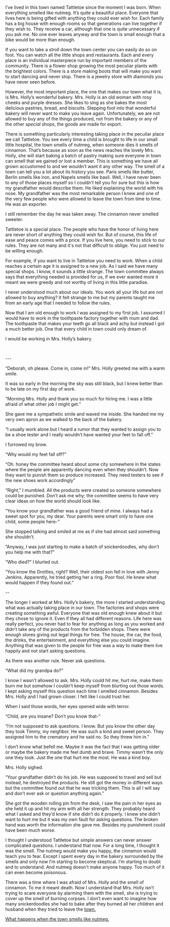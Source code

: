 I’ve lived in this town named Tattletoe since the moment I was born. When everything smelled like nutmeg. It’s quite a beautiful place. Everyone that lives here is being gifted with anything they could ever wish for. Each family has a big house with enough rooms so that generations can live together if they wish to. They receive a car, although that one is quite unnecessary if you ask me. No one ever leaves anyway and the town is small enough that a bike would be more than enough.

If you want to take a stroll down the town center you can easily do so on foot. You can watch all the little shops and restaurants. Each and every place is an individual masterpiece run by important members of the community. There is a flower shop growing the most peculiar plants with the brightest colors. There is a store making boots that will make you want to start dancing and never stop. There is a jewelry store with diamonds you have never seen before.

However, the most important place, the one that makes our town what it is, is Mrs. Holly’s wonderful bakery. Mrs. Holly is an old woman with rosy cheeks and purple dresses. She likes to sing as she bakes the most delicious pastries, bread, and biscuits. Stepping foot into that wonderful bakery will never want to make you leave again. Unfortunately, we are not allowed to buy any of the things produced, not from the bakery or any of the other *special* shops, the goods are made for export.

There is something particularly interesting taking place in the peculiar place we call Tattletoe. You see every time a child is brought to life in our small little hospital, the town smells of nutmeg, when someone dies it smells of cinnamon. That’s because as soon as the news reaches the lovely Mrs. Holly, she will start baking a batch of pastry making sure everyone in town can smell that we gained or lost a member. This is something we have all grown accustomed to and we wouldn’t want it any other way. The smell of a town can tell you a lot about its history you see. Paris smells like butter, Berlin smells like iron, and Napels smells like basil. Well, I have never been to any of those places myself so I couldn’t tell you for sure but this is how my grandfather would describe them. He liked explaining the world with his nose. My grandfather was the most remarkable person I knew and one of the very few people who were allowed to leave the town from time to time. He was an exporter.

I still remember the day he was taken away. The cinnamon never smelled sweeter.

Tattletoe is a special place. The people who have the honor of living here are never short of anything they could wish for. But of course, this life of ease and peace comes with a price. If you live here, you need to stick to our rules. They are not many and it's not that difficult to oblige. You just need to be willing enough.

For example, if you want to live in Tattletoe you need to work. When a child reaches a certain age it is assigned to a new job. As I said we have many special shops. I know, it sounds a little strange. The town committee always says that everything needed is provided for us, if we ever wanted more it meant we were greedy and not worthy of living in this little paradise.

I never understood much about our ideals. You work all your life but are not allowed to buy anything? It felt strange to me but my parents taught me from an early age that I needed to follow the rules.

Now that I am old enough to work I was assigned to my first job. I assumed I would have to work in the toothpaste factory together with mum and dad. The toothpaste that makes your teeth go all black and achy but instead I got a much better job. One that every child in town could only dream of.

I would be working in Mrs. Holly’s bakery.

&#x200B;

\---

“Deborah, oh please. Come in, come in!” Mrs. Holly greeted me with a warm smile.

It was so early in the morning the sky was still black, but I knew better than to be late on my first day of work.

“Morning Mrs. Holly and thank you so much for hiring me. I was a little afraid of what other job I might get.”

She gave me a sympathetic smile and waved me inside. She handed me my very own apron as we walked to the back of the bakery.

“I usually work alone but I heard a rumor that they wanted to assign you to be a shoe tester and I really wouldn’t have wanted your feet to fall off.”

I furrowed my brow.

“Why would my feet fall off?”

“Oh. honey the committee heard about some city somewhere in the states where the people are apparently dancing even when they shouldn’t. Now they want to punish them so produce increased. They need testers to see if the new shoes work accordingly”

“Right,” I mumbled. All the products were created so someone somewhere could be punished. Don’t ask me why; the committee seems to have very clear ideas on how the world should look like.

“You know your grandfather was a good friend of mine. I always had a sweet spot for you, my dear. Your parents were smart only to have one child, some people here-”

She stopped talking and smiled at me as if she had almost said something she shouldn’t.

“Anyway, I was just starting to make a batch of snickerdoodles, why don’t you help me with that?”

“Who died?” I blurted out.

“You know the Drottles, right? Well, their oldest son fell in love with Jenny Jenkins. Apparently, he tried getting her a ring. Poor fool. He knew what would happen if they found out.”

\--

The longer I worked at Mrs. Holly’s bakery, the more I started understanding what was actually taking place in our town. The factories and shops were creating something awful. Everyone that was old enough knew about it but they chose to ignore it. Even if they all had different reasons. Life here was really perfect, you never had to fear for anything as long as you worked and didn’t take any of the products from the forbidden shops. There were enough stores giving out legal things for free. The house, the car, the food, the drinks, the entertainment, and everything else you could imagine. Anything that was given to the people for free was a way to make them live happily and not start asking questions.

As there was another rule. Never ask questions.

“What did my grandpa do?”

I know I wasn’t allowed to ask. Mrs. Holly could hit me, hurt me, make them burn me but somehow I couldn’t keep myself from blurting out those words. I kept asking myself this question each time I smelled cinnamon. Besides Mrs. Holly and I had grown closer. I felt like I could trust her.

When I said those words, her eyes opened wide with terror.

“Child, are you insane? Don’t you know that-”

“I’m not supposed to ask questions. I know. But you know the other day they took Timmy, my neighbor. He was such a kind and sweet person. They assigned him to the crematory and he said no. So they threw him in.”

I don’t know what befell me. Maybe it was the fact that I was getting older or maybe the bakery made me feel dumb and brave. Timmy wasn’t the only one they took. Just the one that hurt me the most. He was a kind boy.

Mrs. Holly sighed.

“Your grandfather didn’t do his job. He was supposed to travel and sell but instead, he destroyed the products. He still got the money in different ways but the committee found out that he was tricking them. This is all I will say and don’t ever ask or question anything again.”

She got the wooden rolling pin from the desk, I saw the pain in her eyes as she held it up and hit my arm with all her strength. They probably heard what I asked and they’d know if she didn’t do it properly. I knew she didn’t want to hurt me but it was my own fault for asking questions. The broken hand was worth the information she gave me. Besides my punishment could have been much worse.

I thought I understood Tattletoe but simple answers can never answer complicated questions. I understand that now. For a long time, I thought it was the smell. The nutmeg would make you happy, the cinnamon would teach you to fear. Except I spent every day in the bakery surrounded by the smells and only now I’m starting to become skeptical. I’m starting to doubt and to understand. And nutmeg doesn't make anyone happy. Too much of it can even become poisonous.

There was a time where I was afraid of Mrs. Holly and the smell of cinnamon. To me it meant death. Now I understand that Mrs. Holly isn’t trying to scare everyone by alarming them with the smell, she is trying to cover up the smell of burning corpses. I don’t even want to imagine how many snickerdoodles she had to bake after they burned all her children and husband when they tried to leave the [town.](https://www.reddit.com/r/Likeeyedid/)

[What happens when the town smells like nutmeg.](https://www.reddit.com/r/nosleep/comments/gh7ew0/when_the_town_smells_like_nutmeg_you_better_take/)